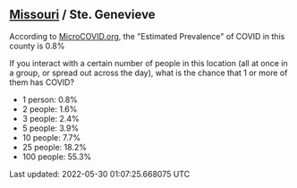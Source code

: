 
## [Missouri](/united-states/missouri) / Ste. Genevieve

According to [MicroCOVID.org](http://microcovid.org),
the "Estimated Prevalence" of COVID in this county is 0.8%

If you interact with a certain number of people in this location
(all at once in a group, or spread out across the day), what is the chance that
1 or more of them has COVID?

- 1 person: 0.8%
- 2 people: 1.6%
- 3 people: 2.4%
- 5 people: 3.9%
- 10 people: 7.7%
- 25 people: 18.2%
- 100 people: 55.3%

Last updated: 2022-05-30 01:07:25.668075 UTC
